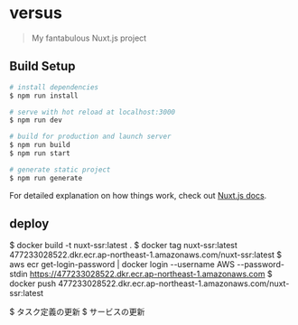 # versus

> My fantabulous Nuxt.js project

## Build Setup

``` bash
# install dependencies
$ npm run install

# serve with hot reload at localhost:3000
$ npm run dev

# build for production and launch server
$ npm run build
$ npm run start

# generate static project
$ npm run generate
```

For detailed explanation on how things work, check out [Nuxt.js docs](https://nuxtjs.org).

## deploy
$ docker build -t nuxt-ssr:latest .
$ docker tag nuxt-ssr:latest 477233028522.dkr.ecr.ap-northeast-1.amazonaws.com/nuxt-ssr:latest
$ aws ecr get-login-password | docker login --username AWS --password-stdin https://477233028522.dkr.ecr.ap-northeast-1.amazonaws.com
$ docker push 477233028522.dkr.ecr.ap-northeast-1.amazonaws.com/nuxt-ssr:latest

$ タスク定義の更新
$ サービスの更新